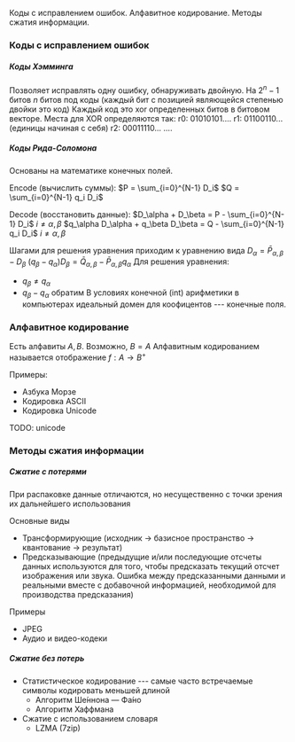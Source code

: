 Коды с исправлением ошибок. Алфавитное кодирование. Методы сжатия информации.

### Коды с исправлением ошибок
##### Коды Хэмминга
Позволяет исправлять одну ошибку, обнаруживать двойную.
На $2^n-1$ битов $n$ битов под коды (каждый бит с позицией являющейся степенью двойки это код)
Каждый код это xor определенных битов в битовом векторе. Места для XOR определяются так:
r0: 01010101....
r1: 01100110... (единицы начиная с себя)
r2: 00011110...
....

##### Коды Рида-Соломона
Основаны на математике конечных полей. 

Encode (вычислить суммы):
$P = \sum_{i=0}^{N-1} D_i$
$Q = \sum_{i=0}^{N-1} q_i D_i$

Decode (восстановить данные):
$D_\alpha + D_\beta = P - \sum_{i=0}^{N-1} D_i$      $i \neq \alpha, \beta$	
$q_\alpha D_\alpha + q_\beta D_\beta = Q - \sum_{i=0}^{N-1} q_i D_i$    $i \neq \alpha, \beta$

Шагами для решения уравнения приходим к уравнению вида
$D_\alpha = \bar{P}_{\alpha, \beta} - D_\beta$
$(q_\beta - q_\alpha) D_\beta = \bar{Q}_{\alpha, \beta} - \bar{P}_{\alpha, \beta} q_\alpha$
Для решения уравнения:
- $q_\beta \neq q_\alpha$ 
- $q_\beta - q_\alpha$ обратим
В условиях конечной (int) арифметики в компьютерах идеальный домен для коофицентов --- конечные поля.

### Алфавитное кодирование
Есть алфавиты $A, B$. Возможно, $B = A$
Алфавитным кодированием называется отображение $f: A \to B^+$

Примеры:
- Азбука Морзе
- Кодировка ASCII
- Кодировка Unicode

TODO: unicode
### Методы сжатия информации

##### Сжатие с потерями
При распаковке данные отличаются, но несущественно с точки зрения их дальнейшего использования

Основные виды
- Трансформирующие (исходник -> базисное пространство -> квантование -> результат)
- Предсказывающие (предыдущие и/или последующие отсчеты данных используются для того, чтобы предсказать текущий отсчет изображения или звука. Ошибка между предсказанными данными и реальными вместе с добавочной информацией, необходимой для производства предсказания)

Примеры
- JPEG
- Аудио и видео-кодеки
##### Сжатие без потерь
- Статистическое кодирование --- самые часто встречаемые символы кодировать меньшей длиной
	- Алгоритм Ше́ннона — Фа́но
	- Алгоритм Хаффмана
- Сжатие с использованием словаря
	- LZMA (7zip)
